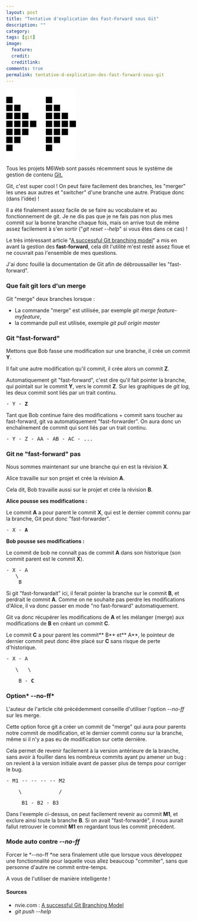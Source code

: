 ```yaml
---
layout: post
title: "Tentative d'explication des Fast-Forward sous Git"
description: ""
category: 
tags: [git]
image:
  feature: 
  credit: 
  creditlink: 
comments: true  
permalink: tentative-d-explication-des-fast-forward-sous-git
---
```


![Tentative d'explication des Fast-Forward sous Git](/images/posts/git-ff.png)

Tous les projets M6Web sont passés récemment sous le système de gestion de contenu [Git.](https://fr.wikipedia.org/wiki/Git)

Git, c'est super cool ! On peut faire facilement des branches, les "merger" les unes aux autres et "switcher" d'une branche une autre. Pratique donc (dans l'idée) !

Il a été finalement assez facile de se faire au vocabulaire et au fonctionnement de git. Je ne dis pas que je ne fais pas non plus mes commit sur la bonne branche chaque fois, mais on arrive tout de même assez facilement à s'en sortir ("*git reset --help*" si vous êtes dans ce cas) !

Le très intéressant article "[A successful Git branching model](https://nvie.com/posts/a-successful-git-branching-model/)" a mis en avant la gestion des **fast-forward**, cela dit l'utilité m'est resté assez floue et ne couvrait pas l'ensemble de mes questions.

J'ai donc fouillé la documentation de Git afin de débroussailler les "fast-forward".



### Que fait git lors d'un merge

Git "merge" deux branches lorsque :

- La commande "merge" est utilisée, par exemple *git merge feature-myfeature*,
- la commande pull est utilisée, exemple *git pull origin master*



### Git "fast-forward"

Mettons que Bob fasse une modification sur une branche, il crée un commit **Y**.

Il fait une autre modification qu'il commit, il crée alors un commit **Z**.

Automatiquement git "fast-forward", c'est dire qu'il fait pointer la branche, qui pointait sur le commit **Y**, vers le commit **Z**. Sur les graphiques de *git log*, les deux commit sont liés par un trait continu.

<pre>- Y - <strong>Z</strong></pre>

Tant que Bob continue faire des modifications + commit sans toucher au fast-forward, git va automatiquement "fast-forwarder". On aura donc un enchaînement de commit qui sont liés par un trait continu.

<pre>- Y - Z - AA - AB - AC - ...</pre>


### Git ne "fast-forward" pas

Nous sommes maintenant sur une branche qui en est la révision **X**.

Alice travaille sur son projet et crée la révision **A**.

Cela dit, Bob travaille aussi sur le projet et crée la révision **B**.

**Alice pousse ses modifications :**

Le commit **A** a pour parent le commit **X**, qui est le dernier commit connu par la branche, Git peut donc "fast-forwarder".

<pre>- X - <strong>A</strong></pre>

**Bob pousse ses modifications :**

Le commit de bob ne connaît pas de commit **A** dans son historique (son commit parent est le commit **X**).

<pre>
- X - A
   \
    B</pre>

Si git "fast-forwardait" ici, il ferait pointer la branche sur le commit **B**, et perdrait le commit **A**. Comme on ne souhaite pas perdre les modifications d'Alice, il va donc passer en mode "no fast-forward" automatiquement.

Git va donc récupérer les modifications de **A** et les mélanger (merge) aux modifications de **B** en créant un commit **C**.

Le commit **C** a pour parent les commit** B** et** A**, le pointeur de dernier commit peut donc être placé sur **C** sans risque de perte d'historique.

<pre>- X - A</pre><pre>   \   \</pre><pre>    B - <strong>C</strong></pre>



### Option* --no-ff*

L'auteur de l'article cité précédemment conseille d'utiliser l'option *--no-ff* sur les merge.

Cette option force git a créer un commit de "merge" qui aura pour parents notre commit de modification, et le dernier commit connu sur la branche, même si il n'y a pas eu de modification sur cette dernière.

Cela permet de revenir facilement à la version antérieure de la branche, sans avoir à fouiller dans les nombreux commits ayant pu amener un bug : on revient à la version initiale avant de passer plus de temps pour corriger le bug.

<pre>- M1 -- -- -- -- M2</pre><pre>    \            /</pre><pre>     B1 - B2 - B3</pre>

Dans l'exemple ci-dessus, on peut facilement revenir au commit **M1**, et exclure ainsi toute la branche **B**. Si on avait "fast-forwardé", il nous aurait fallut retrouver le commit **M1** en regardant tous les commit précédent.



### Mode auto contre *--no-ff*

Forcer le *--no-ff *ne sera finalement utile que lorsque vous développez une fonctionnalité pour laquelle vous allez beaucoup "commiter", sans que personne d'autre ne commit entre-temps.

A vous de l'utiliser de manière intelligente !



#### Sources

- nvie.com : [A successful Git Branching Model](https://nvie.com/posts/a-successful-git-branching-model/)
- *git push --help*



